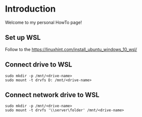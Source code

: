 # Introduction
Welcome to my personal HowTo page!
## Set up WSL
Follow to the https://linuxhint.com/install_ubuntu_windows_10_wsl/
## Connect drive to WSL
`sudo mkdir -p /mnt/<drive-name>`<br>
`sudo mount -t drvfs D: /mnt/<drive-name>`<br>
## Connect network drive to WSL
`sudo mkdir -p /mnt/<drive-name>`<br>
`sudo mount -t drvfs '\\server\folder' /mnt/<drive-name>`<br>
